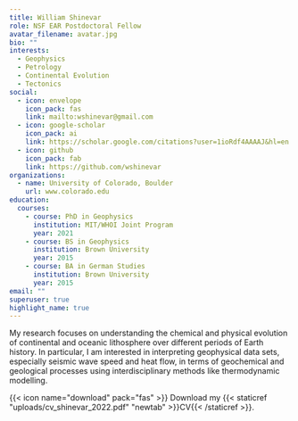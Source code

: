 ```yaml
---
title: William Shinevar
role: NSF EAR Postdoctoral Fellow
avatar_filename: avatar.jpg
bio: ""
interests:
  - Geophysics
  - Petrology
  - Continental Evolution
  - Tectonics
social:
  - icon: envelope
    icon_pack: fas
    link: mailto:wshinevar@gmail.com
  - icon: google-scholar
    icon_pack: ai
    link: https://scholar.google.com/citations?user=1ioRdf4AAAAJ&hl=en
  - icon: github
    icon_pack: fab
    link: https://github.com/wshinevar
organizations:
  - name: University of Colorado, Boulder
    url: www.colorado.edu
education:
  courses:
    - course: PhD in Geophysics
      institution: MIT/WHOI Joint Program
      year: 2021
    - course: BS in Geophysics
      institution: Brown University
      year: 2015
    - course: BA in German Studies
      institution: Brown University
      year: 2015
email: ""
superuser: true
highlight_name: true
---
```

My research focuses on understanding the chemical and physical evolution of continental and oceanic lithosphere over different periods of Earth history. In particular, I am interested in interpreting geophysical data sets, especially seismic wave speed and heat flow, in terms of geochemical and geological processes using interdisciplinary methods like thermodynamic modelling.

<!--EndFragment-->{{< icon name="download" pack="fas" >}} Download my {{< staticref "uploads/cv_shinevar_2022.pdf" "newtab" >}}CV{{< /staticref >}}.